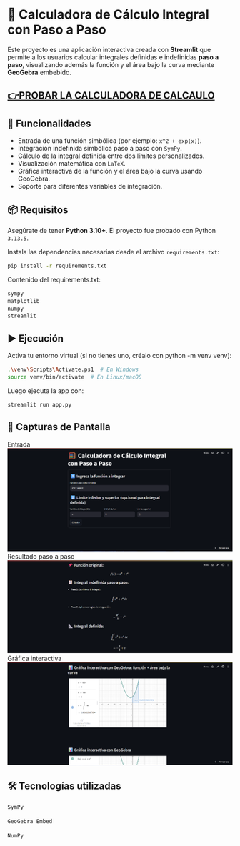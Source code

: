 # 🧮 Calculadora de Cálculo Integral con Paso a Paso

Este proyecto es una aplicación interactiva creada con **Streamlit** que permite a los usuarios calcular integrales definidas e indefinidas **paso a paso**, visualizando además la función y el área bajo la curva mediante **GeoGebra** embebido.
## [👉PROBAR LA CALCULADORA DE CALCAULO](https://calculadoracalculo.streamlit.app/)

## 🚀 Funcionalidades

- Entrada de una función simbólica (por ejemplo: `x^2 + exp(x)`).
- Integración indefinida simbólica paso a paso con `SymPy`.
- Cálculo de la integral definida entre dos límites personalizados.
- Visualización matemática con `LaTeX`.
- Gráfica interactiva de la función y el área bajo la curva usando GeoGebra.
- Soporte para diferentes variables de integración.

## 📦 Requisitos

Asegúrate de tener **Python 3.10+**. El proyecto fue probado con Python `3.13.5`.

Instala las dependencias necesarias desde el archivo `requirements.txt`:

```bash
pip install -r requirements.txt
```
Contenido del requirements.txt:
```bash
sympy
matplotlib
numpy
streamlit
```
## ▶️ Ejecución

Activa tu entorno virtual (si no tienes uno, créalo con python -m venv venv):
```bash
.\venv\Scripts\Activate.ps1  # En Windows
source venv/bin/activate  # En Linux/macOS
```
Luego ejecuta la app con:
```bash
streamlit run app.py
```
## 📸 Capturas de Pantalla
Entrada
![alt text](img/image.png)
Resultado paso a paso
![alt text](img/image2.png)
Gráfica interactiva
![alt text](img/image3.png)
## 🛠️ Tecnologías utilizadas
```
SymPy

GeoGebra Embed

NumPy
```
